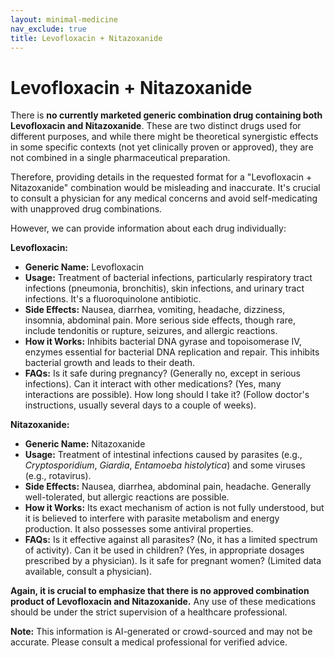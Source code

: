 ```yaml
---
layout: minimal-medicine
nav_exclude: true
title: Levofloxacin + Nitazoxanide
---
```


# Levofloxacin + Nitazoxanide

There is **no currently marketed generic combination drug containing both Levofloxacin and Nitazoxanide**.  These are two distinct drugs used for different purposes, and while there might be theoretical synergistic effects in some specific contexts (not yet clinically proven or approved), they are not combined in a single pharmaceutical preparation.

Therefore, providing details in the requested format for a "Levofloxacin + Nitazoxanide" combination would be misleading and inaccurate.  It's crucial to consult a physician for any medical concerns and avoid self-medicating with unapproved drug combinations.

However, we can provide information about each drug individually:

**Levofloxacin:**

* **Generic Name:** Levofloxacin
* **Usage:**  Treatment of bacterial infections, particularly respiratory tract infections (pneumonia, bronchitis), skin infections, and urinary tract infections.  It's a fluoroquinolone antibiotic.
* **Side Effects:**  Nausea, diarrhea, vomiting, headache, dizziness, insomnia, abdominal pain.  More serious side effects, though rare, include tendonitis or rupture, seizures, and allergic reactions.
* **How it Works:**  Inhibits bacterial DNA gyrase and topoisomerase IV, enzymes essential for bacterial DNA replication and repair. This inhibits bacterial growth and leads to their death.
* **FAQs:**  Is it safe during pregnancy? (Generally no, except in serious infections).  Can it interact with other medications? (Yes, many interactions are possible).  How long should I take it? (Follow doctor's instructions, usually several days to a couple of weeks).


**Nitazoxanide:**

* **Generic Name:** Nitazoxanide
* **Usage:** Treatment of intestinal infections caused by parasites (e.g., *Cryptosporidium*, *Giardia*, *Entamoeba histolytica*) and some viruses (e.g., rotavirus).
* **Side Effects:**  Nausea, diarrhea, abdominal pain, headache.  Generally well-tolerated, but allergic reactions are possible.
* **How it Works:**  Its exact mechanism of action is not fully understood, but it is believed to interfere with parasite metabolism and energy production. It also possesses some antiviral properties.
* **FAQs:**  Is it effective against all parasites? (No, it has a limited spectrum of activity). Can it be used in children? (Yes, in appropriate dosages prescribed by a physician).  Is it safe for pregnant women? (Limited data available, consult a physician).


**Again, it is crucial to emphasize that there is no approved combination product of Levofloxacin and Nitazoxanide.**  Any use of these medications should be under the strict supervision of a healthcare professional.


**Note:** This information is AI-generated or crowd-sourced and may not be accurate. Please consult a medical professional for verified advice.